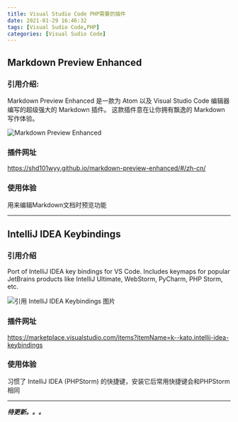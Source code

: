 ```yaml
---
title: Visual Studio Code PHP需要的插件
date: 2021-01-29 16:46:32
tags: [Visual Sudio Code,PHP]
categories: [Visual Sudio Code] 
---
```



## Markdown Preview Enhanced



### 引用介绍:

Markdown Preview Enhanced 是一款为 Atom 以及 Visual Studio Code 编辑器编写的超级强大的 Markdown 插件。 这款插件意在让你拥有飘逸的 Markdown 写作体验。 

![Markdown Preview Enhanced](https://user-images.githubusercontent.com/1908863/28227953-eb6eefa4-68a1-11e7-8769-96ea83facf3b.png "Markdown Preview Enhanced 官网图片")


### 插件网址 

https://shd101wyy.github.io/markdown-preview-enhanced/#/zh-cn/ 


### 使用体验

用来编辑Markdown文档时预览功能 

<!--more-->
---

## IntelliJ IDEA Keybindings

### 引用介绍

Port of IntelliJ IDEA key bindings for VS Code. Includes keymaps for popular JetBrains products like IntelliJ Ultimate, WebStorm, PyCharm, PHP Storm, etc.


![引用 IntelliJ IDEA Keybindings 图片](https://github.com/kasecato/vscode-intellij-idea-keybindings/raw/master/images/usage_intellij_importer.gif)

### 插件网址

https://marketplace.visualstudio.com/items?itemName=k--kato.intellij-idea-keybindings


### 使用体验

习惯了 IntelliJ IDEA (PHPStorm) 的快捷键，安装它后常用快捷键会和PHPStorm相同

---

***待更新。。。***

